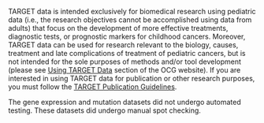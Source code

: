 TARGET data is intended exclusively for biomedical research using pediatric data (i.e., the research objectives cannot be accomplished using data from adults) that focus on the development of more effective treatments, diagnostic tests, or prognostic markers for childhood cancers. Moreover, TARGET data can be used for research relevant to the biology, causes, treatment and late complications of treatment of pediatric cancers, but is not intended for the sole purposes of methods and/or tool development (please see [Using TARGET Data](https://www.cancer.gov/ccg/research/genome-sequencing/target/using-target-data) section of the OCG website). If you are interested in using TARGET data for publication or other research purposes, you must follow the [TARGET Publication Guidelines](https://www.cancer.gov/ccg/research/genome-sequencing/target/using-target-data/citing).

The gene expression and mutation datasets did not undergo automated testing. These datasets did undergo manual spot checking.
